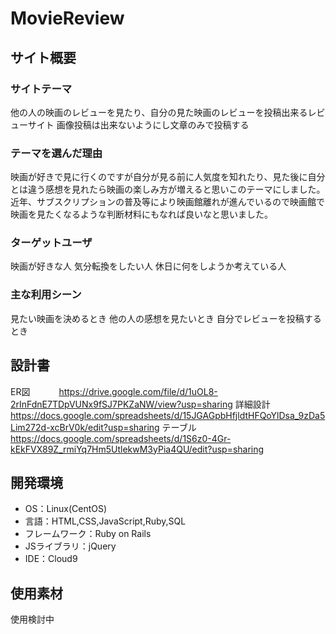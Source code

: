# MovieReview

## サイト概要
### サイトテーマ
他の人の映画のレビューを見たり、自分の見た映画のレビューを投稿出来るレビューサイト
画像投稿は出来ないようにし文章のみで投稿する


### テーマを選んだ理由
映画が好きで見に行くのですが自分が見る前に人気度を知れたり、見た後に自分とは違う感想を見れたら映画の楽しみ方が増えると思いこのテーマにしました。
近年、サブスクリプションの普及等により映画館離れが進んでいるので映画館で映画を見たくなるような判断材料にもなれば良いなと思いました。

### ターゲットユーザ
映画が好きな人
気分転換をしたい人
休日に何をしようか考えている人

### 主な利用シーン
見たい映画を決めるとき
他の人の感想を見たいとき
自分でレビューを投稿するとき


## 設計書
ER図　　　 https://drive.google.com/file/d/1uOL8-2rInFdnE7TDpVUNx9fSJ7PKZaNW/view?usp=sharing
詳細設計   https://docs.google.com/spreadsheets/d/15JGAGpbHfjldtHFQoYlDsa_9zDa5Lim272d-xcBrV0k/edit?usp=sharing
テーブル   https://docs.google.com/spreadsheets/d/1S6z0-4Gr-kEkFVX89Z_rmiYq7Hm5UtlekwM3yPia4QU/edit?usp=sharing



## 開発環境
- OS：Linux(CentOS)
- 言語：HTML,CSS,JavaScript,Ruby,SQL
- フレームワーク：Ruby on Rails
- JSライブラリ：jQuery
- IDE：Cloud9

## 使用素材
使用検討中


